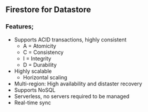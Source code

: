 ## Firestore for Datastore
### Features;
- Supports ACID transactions, highly consistent
    - A = Atomicity
    - C = Consistency
    - I = Integrity
    - D = Durability
- Highly scalable
    - Horizontal scaling
- Multi-region: High availability and distaster recovery
- Supports NoSQL
- Serverless, no servers required to be managed
- Real-time sync
